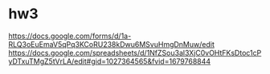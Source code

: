 # hw3
https://docs.google.com/forms/d/1a-RLQ3oEuEmaV5qPq3KCoRU238kDwu6MSvuHmgDnMuw/edit
https://docs.google.com/spreadsheets/d/1NfZSou3al3XjC0vOHtFKsDtoc1cPyDTxuTMgZ5tVrLA/edit#gid=1027364565&fvid=1679768844
